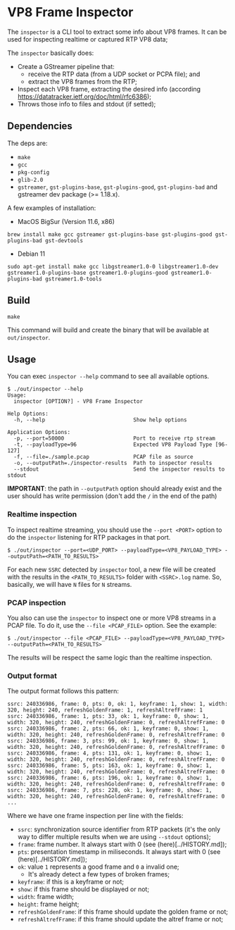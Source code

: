 # VP8 Frame Inspector

The `inspector` is a CLI tool to extract some info about VP8 frames. 
It can be used for inspecting realtime or captured RTP VP8 data;

The `inspector` basically does:
  * Create a GStreamer pipeline that:
    * receive the RTP data (from a UDP socket or PCPA file); and
    * extract the VP8 frames from the RTP;
  * Inspect each VP8 frame, extracting the desired info (according https://datatracker.ietf.org/doc/html/rfc6386);
  * Throws those info to files and stdout (if setted);

## Dependencies

The deps are:
* `make`
* `gcc`
* `pkg-config`
* `glib-2.0`
* `gstreamer`, `gst-plugins-base`, `gst-plugins-good`, `gst-plugins-bad` and gstreamer dev package (>= 1.18.x).

A few examples of installation:

* MacOS BigSur (Version 11.6, x86)

```
brew install make gcc gstreamer gst-plugins-base gst-plugins-good gst-plugins-bad gst-devtools
```

* Debian 11

```
sudo apt-get install make gcc libgstreamer1.0-0 libgstreamer1.0-dev gstreamer1.0-plugins-base gstreamer1.0-plugins-good gstreamer1.0-plugins-bad gstreamer1.0-tools
```

## Build

```
make
```

This command will build and create the binary that will be available at `out/inspector`.


## Usage

You can exec `inspector --help` command to see all available options.

```
$ ./out/inspector --help
Usage:
  inspector [OPTION?] - VP8 Frame Inspector

Help Options:
  -h, --help                            Show help options

Application Options:
  -p, --port=50000                      Port to receive rtp stream
  -t, --payloadType=96                  Expected VP8 Payload Type [96-127]
  -f, --file=./sample.pcap              PCAP file as source
  -o, --outputPath=./inspector-results  Path to inspector results
  --stdout                              Send the inspector results to stdout
```

**IMPORTANT**: the path in `--outputPath` option should already exist and the user should has write permission (don't add the `/` in the end of the path)


### Realtime inspection

To inspect realtime streaming, you should use the `--port <PORT>` option to do the `inspector` listening for RTP packages in that port.

```
$ ./out/inspector --port=<UDP_PORT> --payloadType=<VP8_PAYLOAD_TYPE> --outputPath=<PATH_TO_RESULTS>
```

For each new `SSRC` detected by `inspector` tool, a new file will be created with the results in the `<PATH_TO_RESULTS>` folder with `<SSRC>.log` name. 
So, basically, we will have `N` files for `N` streams.


### PCAP inspection

You also can use the `inspector` to inspect one or more VP8 streams in a PCAP file. To do it, use the `--file <PCAP_FILE>` option. See the example:

```
$ ./out/inspector --file <PCAP_FILE> --payloadType=<VP8_PAYLOAD_TYPE> --outputPath=<PATH_TO_RESULTS>
```

The results will be respect the same logic than the realtime inspection.

### Output format

The output format follows this pattern:

```
ssrc: 240336986, frame: 0, pts: 0, ok: 1, keyframe: 1, show: 1, width: 320, height: 240, refreshGoldenFrame: 1, refreshAltrefFrame: 1 
ssrc: 240336986, frame: 1, pts: 33, ok: 1, keyframe: 0, show: 1, width: 320, height: 240, refreshGoldenFrame: 0, refreshAltrefFrame: 0 
ssrc: 240336986, frame: 2, pts: 66, ok: 1, keyframe: 0, show: 1, width: 320, height: 240, refreshGoldenFrame: 0, refreshAltrefFrame: 0 
ssrc: 240336986, frame: 3, pts: 99, ok: 1, keyframe: 0, show: 1, width: 320, height: 240, refreshGoldenFrame: 0, refreshAltrefFrame: 0 
ssrc: 240336986, frame: 4, pts: 131, ok: 1, keyframe: 0, show: 1, width: 320, height: 240, refreshGoldenFrame: 0, refreshAltrefFrame: 0 
ssrc: 240336986, frame: 5, pts: 163, ok: 1, keyframe: 0, show: 1, width: 320, height: 240, refreshGoldenFrame: 0, refreshAltrefFrame: 0 
ssrc: 240336986, frame: 6, pts: 196, ok: 1, keyframe: 0, show: 1, width: 320, height: 240, refreshGoldenFrame: 0, refreshAltrefFrame: 0 
ssrc: 240336986, frame: 7, pts: 228, ok: 1, keyframe: 0, show: 1, width: 320, height: 240, refreshGoldenFrame: 0, refreshAltrefFrame: 0 
...
```

Where we have one frame inspection per line with the fields:

- `ssrc`: synchronization source identifier from RTP packets (it's the only way to differ multiple results when we are using `--stdout` options);
- `frame`: frame number. It always start with 0 (see (here)[../HISTORY.md]);
- `pts`: presentation timestamp in miliseconds. It always start with 0 (see (here)[../HISTORY.md]);
- `ok`:  value `1` represents a good frame and `0` a invalid one;
  - It's already detect a few types of broken frames;
- `keyframe`: if this is a keyframe or not;
- `show`: if this frame should be displayed or not;
- `width`: frame width;
- `height`: frame height;
- `refreshGoldenFrame`: if this frame should update the golden frame or not;
- `refreshAltrefFrame`: if this frame should update the altref frame or not;

